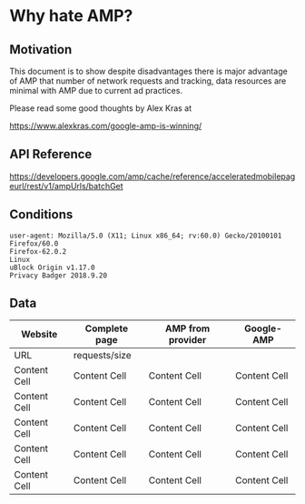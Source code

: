 # Why hate AMP?

## Motivation

This document is to show despite disadvantages there is major advantage of AMP that number of network requests and tracking, data resources are minimal with AMP due to current ad practices.

Please read some good thoughts by Alex Kras at

https://www.alexkras.com/google-amp-is-winning/

## API Reference

https://developers.google.com/amp/cache/reference/acceleratedmobilepageurl/rest/v1/ampUrls/batchGet

## Conditions

```
user-agent: Mozilla/5.0 (X11; Linux x86_64; rv:60.0) Gecko/20100101 Firefox/60.0
Firefox-62.0.2
Linux 
uBlock Origin v1.17.0
Privacy Badger 2018.9.20
```

## Data


| Website       | Complete page    | AMP from provider  | Google-AMP | 
| ------------- | ------------- | -------------      | ------------- | 
| URL           |               requests/size                        |
| Content Cell  | Content Cell  | Content Cell       | Content Cell  |
| Content Cell  | Content Cell  | Content Cell       | Content Cell  |
| Content Cell  | Content Cell  | Content Cell       | Content Cell  |
| Content Cell  | Content Cell  | Content Cell       | Content Cell  |
| Content Cell  | Content Cell  | Content Cell       | Content Cell  |

